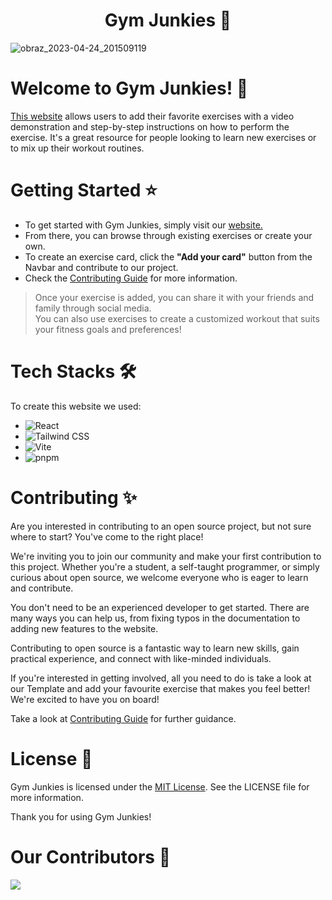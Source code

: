  <h1 align="center">
 Gym Junkies 💫
 </h1>
 
![obraz_2023-04-24_201509119](https://user-images.githubusercontent.com/97764356/234081493-ca1a49c3-c27b-4d22-9f20-5b24abbf3350.png)

# Welcome to Gym Junkies! 🙌
[This website](https://gymjunkies.netlify.app/) allows users to add their favorite exercises with a video demonstration and step-by-step instructions on how to perform the exercise. It's a great resource for people looking to learn new exercises or to mix up their workout routines.

# Getting Started ⭐

+ To get started with Gym Junkies, simply visit our [website.](https://gymjunkies.netlify.app/) 
+ From there, you can browse through existing exercises or create your own.
+ To create an exercise card, click the **"Add your card"** button from the Navbar and contribute to our project. 
+ Check the [Contributing Guide](/Contributing.md) for more information.

> Once your exercise is added, you can share it with your friends and family through social media.  <br>
> You can also use exercises to create a customized workout that suits your fitness goals and preferences!

# Tech Stacks 🛠️

To create this website we used:

- ![React](https://img.shields.io/badge/React-20232A?style=for-the-badge&logo=react&logoColor=61DAFB)
- ![Tailwind CSS](https://img.shields.io/badge/Tailwind_CSS-38B2AC?style=for-the-badge&logo=tailwind-css&logoColor=white)
- ![Vite](https://img.shields.io/badge/Vite-B73BFE?style=for-the-badge&logo=vite&logoColor=FFD62E)
- ![pnpm](https://img.shields.io/badge/npm-CB3837?style=for-the-badge&logo=npm&logoColor=white)

# Contributing ✨

Are you interested in contributing to an open source project, but not sure where to start? You've come to the right place!

We're inviting you to join our community and make your first contribution to this project. Whether you're a student, a self-taught programmer, or simply curious about open source, we welcome everyone who is eager to learn and contribute.

You don't need to be an experienced developer to get started. There are many ways you can help us, from fixing typos in the documentation to adding new features to the website.

Contributing to open source is a fantastic way to learn new skills, gain practical experience, and connect with like-minded individuals.

If you're interested in getting involved, all you need to do is take a look at our Template and add your favourite exercise that makes you feel better! We're excited to have you on board!

Take a look at [Contributing Guide](/Contributing.md) for further guidance.

# License 📝

Gym Junkies is licensed under the [MIT License](/LICENSE). See the LICENSE file for more information.

Thank you for using Gym Junkies!

# Our Contributors 🤝

<a href="https://github.com/gabrysia694/Gym-Junkies/graphs/contributors">
  <img src="https://contrib.rocks/image?repo=gabrysia694/Gym-Junkies" />
</a>
